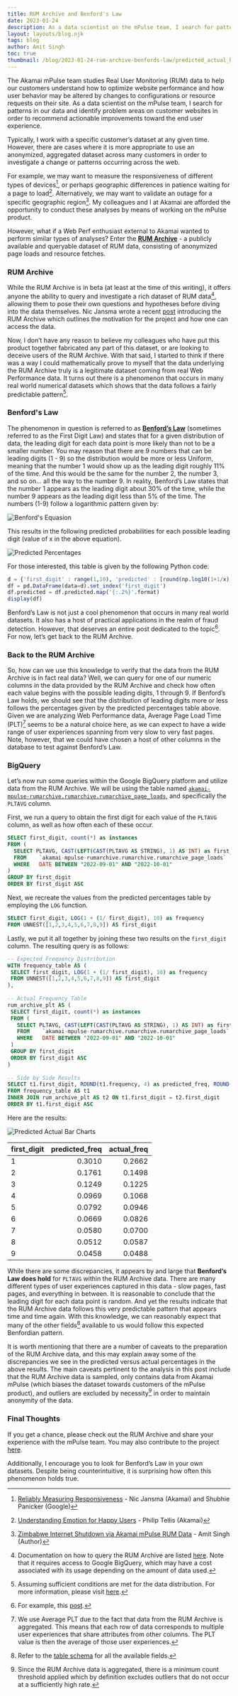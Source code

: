 ```yaml
---
title: RUM Archive and Benford's Law
date: 2023-01-24
description: As a data scientist on the mPulse team, I search for patterns in our data and identify problem areas on customer websites in order to recommend actionable improvements toward the end user experience.
layout: layouts/blog.njk
tags: blog
author: Amit Singh
toc: true
thumbnail: /blog/2023-01-24-rum-archive-benfords-law/predicted_actual_bar_charts.png
---
```


The Akamai mPulse team studies Real User Monitoring (RUM) data to help our customers understand how to optimize website performance and how user behavior may be altered by changes to configurations or resource requests on their site.  As a data scientist on the mPulse team, I search for patterns in our data and identify problem areas on customer websites in order to recommend actionable improvements toward the end user experience.

Typically, I work with a specific customer’s dataset at any given time.  However, there are cases where it is more appropriate to use an anonymized, aggregated dataset across many customers in order to investigate a change or patterns occurring across the web.

For example, we may want to measure the responsiveness of different types of devices[^1], or perhaps geographic differences in patience waiting for a page to load[^2].  Alternatively, we may want to validate an outage for a specific geographic region[^3].  My colleagues and I at Akamai are afforded the opportunity to conduct these analyses by means of working on the mPulse product.

However, what if a Web Perf enthusiast external to Akamai wanted to perform similar types of analyses?  Enter the [**RUM Archive**](https://rumarchive.com/) - a publicly available and queryable dataset of RUM data, consisting of anonymized page loads and resource fetches.

### RUM Archive

While the RUM Archive is in beta (at least at the time of this writing), it offers anyone the ability to query and investigate a rich dataset of RUM data[^4], allowing them to pose their own questions and hypotheses before diving into the data themselves.  Nic Jansma wrote a recent [post](https://calendar.perfplanet.com/2022/an-introduction-to-the-rum-archive/) introducing the RUM Archive which outlines the motivation for the project and how one can access the data.  

Now, I don’t have any reason to believe my colleagues who have put this product together fabricated any part of this dataset, or are looking to deceive users of the RUM Archive.  With that said, I started to think if there was a way I could mathematically prove to myself that the data underlying the RUM Archive truly is a legitimate dataset coming from real Web Performance data.  It turns out there is a phenomenon that occurs in many real world numerical datasets which shows that the data follows a fairly predictable pattern[^5].

### Benford's Law

The phenomenon in question is referred to as [**Benford’s Law**](https://mathworld.wolfram.com/BenfordsLaw.html) (sometimes referred to as the First Digit Law) and states that for a given distribution of data, the leading digit for each data point is more likely than not to be a smaller number.  You may reason that there are 9 numbers that can be leading digits (1 - 9) so the distribution would be more or less Uniform, meaning that the number 1 would show up as the leading digit roughly 11% of the time.  And this would be the same for the number 2, the number 3, and so on… all the way to the number 9.  In reality, Benford’s Law states that the number 1 appears as the leading digit about 30% of the time, while the number 9 appears as the leading digit less than 5% of the time.  The numbers (1-9) follow a logarithmic pattern given by:

![Benford's Equasion](benfords_equation.png)

This results in the following predicted probabilities for each possible leading digit (value of x in the above equation).

![Predicted Percentages](predicted_percentages.png)

For those interested, this table is given by the following Python code:

```julia
d = {'first_digit' : range(1,10), 'predicted' : [round(np.log10(1+1/x),4) for x in range(1,10)]}
df = pd.DataFrame(data=d).set_index('first_digit')
df.predicted = df.predicted.map('{:.2%}'.format)
display(df)
```

Benford’s Law is not just a cool phenomenon that occurs in many real world datasets.  It also has a host of practical applications in the realm of fraud detection.  However, that deserves an entire post dedicated to the topic[^6].  For now, let’s get back to the RUM Archive.

### Back to the RUM Archive

So, how can we use this knowledge to verify that the data from the RUM Archive is in fact real data?  Well, we can query for one of our numeric columns in the data provided by the RUM Archive and check how often each value begins with the possible leading digits, 1 through 9.  If Benford’s Law holds, we should see that the distribution of leading digits more or less follows the percentages given by the predicted percentages table above.  Given we are analyzing Web Performance data, Average Page Load Time (PLT)[^7] seems to be a natural choice here, as we can expect to have a wide range of user experiences spanning from very slow to very fast pages.  Note, however, that we could have chosen a host of other columns in the database to test against Benford’s Law.

### BigQuery

Let’s now run some queries within the Google BigQuery platform and utilize data from the RUM Archive.  We will be using the table named <code>[akamai-mpulse-rumarchive.rumarchive.rumarchive_page_loads](https://rumarchive.com/docs/tables/)</code>, and specifically the `PLTAVG` column.

First, we run a query to obtain the first digit for each value of the `PLTAVG` column, as well as how often each of these occur.

```sql
SELECT first_digit, count(*) as instances
FROM (
  SELECT PLTAVG, CAST(LEFT(CAST(PLTAVG AS STRING), 1) AS INT) as first_digit
  FROM    `akamai-mpulse-rumarchive.rumarchive.rumarchive_page_loads`
  WHERE   DATE BETWEEN "2022-09-01" AND "2022-10-01"
)
GROUP BY first_digit
ORDER BY first_digit ASC
```

Next, we recreate the values from the predicted percentages table by employing the `LOG` function.

```sql
SELECT first_digit, LOG(1 + (1/ first_digit), 10) as frequency
FROM UNNEST([1,2,3,4,5,6,7,8,9]) AS first_digit
```

Lastly, we put it all together by joining these two results on the `first_digit` column.  The resulting query is as follows:

```sql
-- Expected Frequency Distribution
WITH frequency_table AS (
 SELECT first_digit, LOG(1 + (1/ first_digit), 10) as frequency
 FROM UNNEST([1,2,3,4,5,6,7,8,9]) AS first_digit
),
 
-- Actual Frequency Table
rum_archive_plt AS (
 SELECT first_digit, count(*) as instances
 FROM (
   SELECT PLTAVG, CAST(LEFT(CAST(PLTAVG AS STRING), 1) AS INT) as first_digit
   FROM    `akamai-mpulse-rumarchive.rumarchive.rumarchive_page_loads`
   WHERE   DATE BETWEEN "2022-09-01" AND "2022-10-01"
 )
 GROUP BY first_digit
 ORDER BY first_digit ASC
)
 
-- Side by Side Results
SELECT t1.first_digit, ROUND(t1.frequency, 4) as predicted_freq, ROUND(t2.instances / SUM(t2.instances) OVER (), 4) as actual_freq
FROM frequency_table AS t1
INNER JOIN rum_archive_plt AS t2 ON t1.first_digit = t2.first_digit
ORDER BY t1.first_digit ASC
```

Here are the results:

![Predicted Actual Bar Charts](predicted_actual_bar_charts.png)

| first_digit | predicted_freq | actual_freq |
|:------------|---------------:|------------:|
| 1           |         0.3010 |      0.2662 |
| 2           |         0.1761 |      0.1498 |
| 3           |         0.1249 |      0.1225 |
| 4           |         0.0969 |      0.1068 |
| 5           |         0.0792 |      0.0946 |
| 6           |         0.0669 |      0.0826 |
| 7           |         0.0580 |      0.0700 |
| 8           |         0.0512 |      0.0587 |
| 9           |         0.0458 |      0.0488 |

While there are some discrepancies, it appears by and large that **Benford’s Law does hold** for `PLTAVG` within the RUM Archive data.  There are many different types of user experiences captured in this data - slow pages, fast pages, and everything in between. It is reasonable to conclude that the leading digit for each data point is random.  And yet the results indicate that the RUM Archive data follows this very predictable pattern that appears time and time again.  With this knowledge, we can reasonably expect that many of the other fields[^8] available to us would follow this expected Benfordian pattern.

It is worth mentioning that there are a number of caveats to the preparation of the RUM Archive data, and this may explain away some of the discrepancies we see in the predicted versus actual percentages in the above results.  The main caveats pertinent to the analysis in this post include that the RUM Archive data is sampled, only contains data from Akamai mPulse (which biases the dataset towards customers of the mPulse product), and outliers are excluded by necessity[^9] in order to maintain anonymity of the data.

### Final Thoughts

If you get a chance, please check out the RUM Archive and share your experience with the mPulse team.  You may also contribute to the project [here](https://rumarchive.com/contribute/).

Additionally, I encourage you to look for Benford’s Law in your own datasets.  Despite being counterintuitive, it is surprising how often this phenomenon holds true.  

[^1]:  [Reliably Measuring Responsiveness](https://www.slideshare.net/nicjansma/reliably-measuring-responsiveness) - Nic Jansma (Akamai) and Shubhie Panicker (Google)
[^2]:  [Understanding Emotion for Happy Users](https://speakerdeck.com/bluesmoon/understanding-emotion-for-happy-users?slide=23) - Philip Tellis (Akamai)
[^3]: [Zimbabwe Internet Shutdown via Akamai mPulse RUM Data](https://twitter.com/sans_colon/status/1085299600574025728) - Amit Singh (Author)
[^4]:  Documentation on how to query the RUM Archive are listed [here](https://rumarchive.com/docs/querying/).  Note that it requires access to Google BigQuery, which may have a cost associated with its usage depending on the amount of data used.
[^5]:  Assuming sufficient conditions are met for the data distribution.  For more information, please visit [here](https://en.wikipedia.org/wiki/Benford%27s_law#Criteria_for_distributions_expected_and_not_expected_to_obey_Benford's_law).
[^6]:  For example, this [post](https://insights.sei.cmu.edu/blog/benfords-law-potential-applications-insider-threat-detection/).
[^7]:  We use Average PLT due to the fact that data from the RUM Archive is aggregated.  This means that each row of data corresponds to multiple user experiences that share attributes from other columns.  The PLT value is then the average of those user experiences.
[^8]: Refer to the [table schema](https://rumarchive.com/docs/tables/) for all the available fields.
[^9]:  Since the RUM Archive data is aggregated, there is a minimum count threshold applied which by definition excludes outliers that do not occur at a sufficiently high rate.

